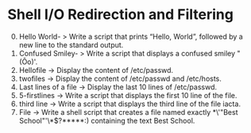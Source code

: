 # Shell I/O Redirection and Filtering
0. Hello World- > Write a script that prints “Hello, World”, followed by a new line to the standard output.
1. Confused Smiley- > Write a script that displays a confused smiley "(Ôo)'.
2. Hellofile -> Display the content of /etc/passwd. 
3. twofiles -> Display the content of /etc/passwd and /etc/hosts.
4. Last lines of a file -> Display the last 10 lines of /etc/passwd.
5. 5-firstlines -> Write a script that displays the first 10 line of the file. 
6. third line -> Write a script that displays the third line of the file iacta.
7. File -> Write a shell script that creates a file named exactly \*\\'"Best School"\'\\*$\?\*\*\*\*\*:) containing the text Best School. 
